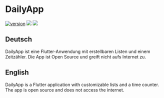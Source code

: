 # DailyApp

[![version](https://img.shields.io/badge/version-1.1.3-blue)](https://github.com/OptixWolf/DailyApp/releases/latest)
[![](https://img.shields.io/github/downloads/OptixWolf/DailyApp/total)](https://github.com/OptixWolf/DailyApp/releases/latest)
[![](https://img.shields.io/discord/1107109693165416588?logo=discord)](https://discord.com/invite/KW7GWQfKaj)

## Deutsch
DailyApp ist eine Flutter-Anwendung mit erstellbaren Listen und einem Zeitzähler.
Die App ist Open Source und greift nicht aufs Internet zu.

## English
DailyApp is a Flutter application with customizable lists and a time counter.
The app is open source and does not access the internet.

